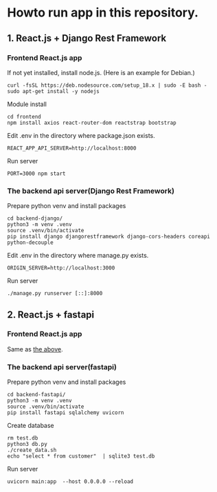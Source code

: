 # Howto run app in this repository.

## 1. React.js + Django Rest Framework
### <a name="frontend">Frontend React.js app</a>

If not yet installed, install node.js. (Here is an example for Debian.)
~~~
curl -fsSL https://deb.nodesource.com/setup_18.x | sudo -E bash -
sudo apt-get install -y nodejs
~~~

Module install
~~~
cd frontend
npm install axios react-router-dom reactstrap bootstrap
~~~

Edit .env in the directory where package.json exists.
~~~
REACT_APP_API_SERVER=http://localhost:8000
~~~

Run server
~~~
PORT=3000 npm start 
~~~

### The backend api server(Django Rest Framework)

Prepare python venv and install packages
~~~
cd backend-django/
python3 -m venv .venv
source .venv/bin/activate
pip install django djangorestframework django-cors-headers coreapi python-decouple
~~~

Edit .env in the directory where manage.py exists.
~~~
ORIGIN_SERVER=http://localhost:3000
~~~

Run server
~~~
./manage.py runserver [::]:8000
~~~

## 2. React.js + fastapi

### Frontend React.js app

Same as [the above](#frontend).

### The backend api server(fastapi)

Prepare python venv and install packages
~~~
cd backend-fastapi/
python3 -m venv .venv
source .venv/bin/activate
pip install fastapi sqlalchemy uvicorn
~~~

Create database
~~~
rm test.db
python3 db.py
./create_data.sh
echo "select * from customer"  | sqlite3 test.db
~~~

Run server
~~~
uvicorn main:app  --host 0.0.0.0 --reload
~~~
